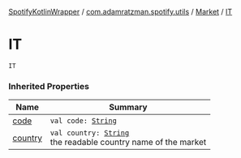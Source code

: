 [SpotifyKotlinWrapper](../../index.md) / [com.adamratzman.spotify.utils](../index.md) / [Market](index.md) / [IT](./-i-t.md)

# IT

`IT`

### Inherited Properties

| Name | Summary |
|---|---|
| [code](code.md) | `val code: `[`String`](https://kotlinlang.org/api/latest/jvm/stdlib/kotlin/-string/index.html) |
| [country](country.md) | `val country: `[`String`](https://kotlinlang.org/api/latest/jvm/stdlib/kotlin/-string/index.html)<br>the readable country name of the market |
